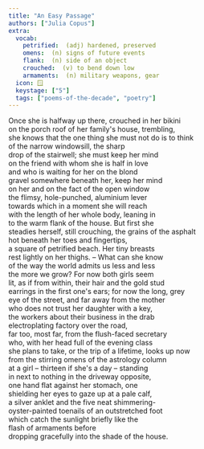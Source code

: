 ```yaml
---
title: "An Easy Passage"
authors: ["Julia Copus"]
extra:
  vocab:
    petrified:  (adj) hardened, preserved
    omens:  (n) signs of future events
    flank:  (n) side of an object
    crouched:  (v) to bend down low
    armaments:  (n) military weapons, gear
  icon: 🪟
  keystage: ["5"]
  tags: ["poems-of-the-decade", "poetry"]
---
```

Once she is halfway up there, crouched in her bikini  
on the porch roof of her family's house, trembling,  
she knows that the one thing she must not do is to think  
of the narrow windowsill, the sharp  
drop of the stairwell; she must keep her mind  
on the friend with whom she is half in love  
and who is waiting for her on the blond  
gravel somewhere beneath her, keep her mind  
on her and on the fact of the open window  
the flimsy, hole-punched, aluminium lever  
towards which in a moment she will reach  
with the length of her whole body, leaning in  
to the warm flank of the house. But first she  
steadies herself, still crouching, the grains of the asphalt  
hot beneath her toes and fingertips,  
a square of petrified beach. Her tiny breasts  
rest lightly on her thighs. – What can she know  
of the way the world admits us less and less  
the more we grow? For now both girls seem  
lit, as if from within, their hair and the gold stud  
earrings in the first one's ears; for now the long, grey  
eye of the street, and far away from the mother  
who does not trust her daughter with a key,  
the workers about their business in the drab  
electroplating factory over the road,  
far too, most far, from the flush-faced secretary  
who, with her head full of the evening class  
she plans to take, or the trip of a lifetime, looks up now  
from the stirring omens of the astrology column  
at a girl – thirteen if she's a day – standing  
in next to nothing in the driveway opposite,  
one hand flat against her stomach, one  
shielding her eyes to gaze up at a pale calf,  
a silver anklet and the five neat shimmering-  
oyster-painted toenails of an outstretched foot  
which catch the sunlight briefly like the  
flash of armaments before  
dropping gracefully into the shade of the house.
